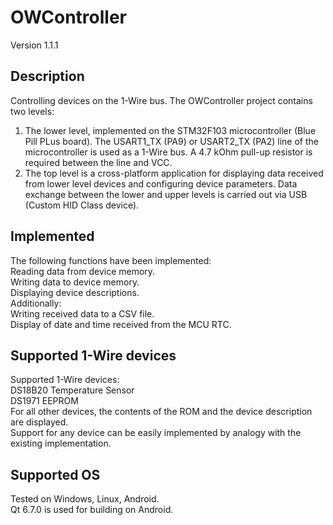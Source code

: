 # OWController
Version 1.1.1
## Description
Controlling devices on the 1-Wire bus.
The OWController project contains two levels:
1. The lower level, implemented on the STM32F103 microcontroller (Blue Pill PLus board).
   The USART1_TX (PA9) or USART2_TX (PA2) line of the microcontroller is used as a 1-Wire bus.
   A 4.7 kOhm pull-up resistor is required between the line and VCC.
3. The top level is a cross-platform application for displaying data received from lower level devices and configuring device parameters.
Data exchange between the lower and upper levels is carried out via USB (Custom HID Class device).
## Implemented
The following functions have been implemented:\
Reading data from device memory.\
Writing data to device memory.\
Displaying device descriptions.\
Additionally:\
Writing received data to a CSV file.\
Display of date and time received from the MCU RTC.
## Supported 1-Wire devices
Supported 1-Wire devices:\
DS18B20 Temperature Sensor\
DS1971 EEPROM\
For all other devices, the contents of the ROM and the device description are displayed.\
Support for any device can be easily implemented by analogy with the existing implementation.
## Supported OS
Tested on Windows, Linux, Android. \
Qt 6.7.0 is used for building on Android.
